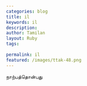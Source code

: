 ```yaml
---
categories: blog
title: il
keywords: il
description: 
author: Tamilan
layout: Ruby
tags: 
 
permalink: il
featured: /images/ttak-48.png
---
```

  
நாற்பத்தொன்பது  
